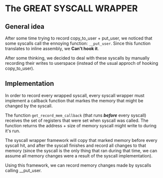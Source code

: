 # The GREAT SYSCALL WRAPPER
## General idea
After some time trying to record copy_to_user + put_user, we noticed that some syscalls call the ennoying function: `__put_user`. Since this function translates to inline assembly, we **Can't hook it**.

After some thinking, we decided to deal with these syscalls by manually recording their writes to userspace (instead of the usual approch of hooking copy_to_user).


## Implementation
In order to record every wrapped syscall, every syscall wrapper must implement a callback function that markes the memory that might be changed by the syscall.

The function `get_record_mem_callback` (that runs **_before_** every syscall) receives the set of registers that were set when syscall was called.
The function returns the address + size of memory syscall might write to during it's run.

The syscall wrapper framework will copy that marked memory before every syscall hit, and after the syscall finishes and record all changes to that memory (since the syscall is the only thing that ran during that time, we can assume all memory changes were a result of the syscall implementation).

Using this framework, we can record memory changes made by syscalls calling __put_user.